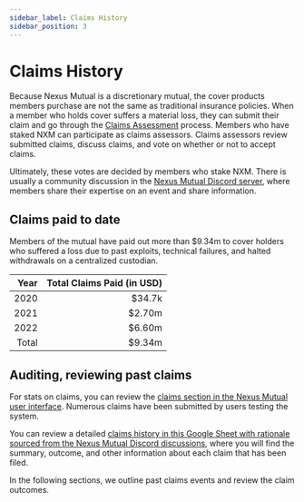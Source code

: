 ```yaml
---
sidebar_label: Claims History
sidebar_position: 3
---
```


# Claims History

Because Nexus Mutual is a discretionary mutual, the cover products members purchase are not the same as traditional insurance policies. When a member who holds cover suffers a material loss, they can submit their claim and go through the [Claims Assessment](/protocol/claims-assessment) process. Members who have staked NXM can participate as claims assessors. Claims assessors review submitted claims, discuss claims, and vote on whether or not to accept claims.

Ultimately, these votes are decided by members who stake NXM. There is usually a community discussion in the [Nexus Mutual Discord server](https://discord.gg/xxFaAEn), where members share their expertise on an event and share information.

## Claims paid to date

Members of the mutual have paid out more than $9.34m to cover holders who suffered a loss due to past exploits, technical failures, and halted withdrawals on a centralized custodian.

| Year     | Total Claims Paid (in USD) |
| -----------: | -----------: |
| 2020     | $34.7k    |
| 2021  | $2.70m  |
| 2022 | $6.60m  |
| Total | $9.34m |

## Auditing, reviewing past claims

For stats on claims, you can review the [claims section in the Nexus Mutual user interface](https://app.nexusmutual.io/claim-assessment). Numerous claims have been submitted by users testing the system.

You can review a detailed [claims history in this Google Sheet with rationale sourced from the Nexus Mutual Discord discussions](https://docs.google.com/spreadsheets/d/e/2PACX-1vQgAYpLsoWhlzM4tqcFlNEJAfpdYvOpukHD1LnRNl1IC1EyNndK0i6SrbNtbcABT_qMvR2BcTpP1GSw/pubhtml#), where you will find the summary, outcome, and other information about each claim that has been filed.

In the following sections, we outline past claims events and review the claim outcomes.